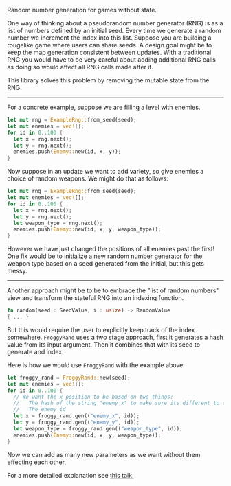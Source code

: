 Random number generation for games without state.

One way of thinking about a pseudorandom number generator (RNG) is as a list of numbers defined by an initial seed.
Every time we generate a random number we increment the index into this list. 
Suppose you are building a rougelike game where users can share seeds. A design goal might be to keep the map generation consistent between updates.
With a traditional RNG you would have to be very careful about adding additional RNG calls as doing so would affect all RNG calls made after it.

This library solves this problem by removing the mutable state from the RNG.

---

For a concrete example, suppose we are filling a level with enemies.

```rust
let mut rng = ExampleRng::from_seed(seed);
let mut enemies = vec![];
for id in 0..100 {
  let x = rng.next();
  let y = rng.next();
  enemies.push(Enemy::new(id, x, y));
}
``` 

Now suppose in an update we want to add variety, so give enemies a choice of random weapons.
We might do that as follows:

```rust
let mut rng = ExampleRng::from_seed(seed);
let mut enemies = vec![];
for id in 0..100 {
  let x = rng.next();
  let y = rng.next();
  let weapon_type = rng.next();
  enemies.push(Enemy::new(id, x, y, weapon_type));
}
``` 

However we have just changed the positions of all enemies past the first!
One fix would be to initialize a new random number generator for the weapon type based on a seed generated from the initial, but this gets messy.

---

Another approach might be to be to embrace the "list of random numbers" view and transform the stateful RNG into an indexing function.

```rust
fn random(seed : SeedValue, i : usize) -> RandomValue
{ ... }
```

But this would require the user to explicitly keep track of the index somewhere.
`FroggyRand` uses a two stage approach, first it generates a hash value from its input argument.
Then it combines that with its seed to generate and index.

Here is how we would use `FroggyRand` with the example above:

```rust
let froggy_rand = FroggyRand::new(seed);
let mut enemies = vec![];
for id in 0..100 {
  // We want the x position to be based on two things:
  //   The hash of the string "enemy_x" to make sure its different to the y value
  //   The enemy id
  let x = froggy_rand.gen(("enemy_x", id));
  let y = froggy_rand.gen(("enemy_y", id));
  let weapon_type = froggy_rand.gen(("weapon_type", id));
  enemies.push(Enemy::new(id, x, y, weapon_type));
}
``` 

Now we can add as many new parameters as we want without them effecting each other. 

For a more detailed explanation see
[this talk.](https://www.youtube.com/watch?v=e4b--cyXEsM)